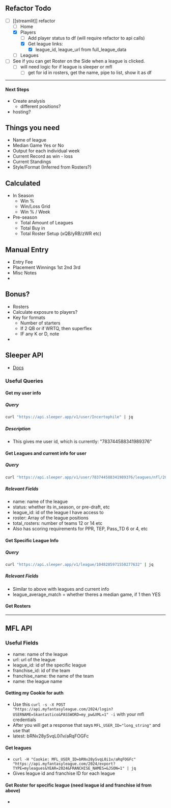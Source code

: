 
## Refactor Todo
- [ ] [[streamlit]] refactor
	- [ ] Home
	- [x] Players
		- [ ] Add player status to df (will require refactor to api calls)
		- [x] Get league links:
			- [x] league_id, league_url from full_league_data
	- [ ] Leagues
- [ ] See if you can get Roster on the Side when a league is clicked.
	- [ ] will need logic for if league is sleeper or mfl
		- [ ] get for id in rosters, get the name, pipe to list, show it as df
---
#### Next Steps
- Create analysis
	- different positions?
- hosting? 

## Things you need
- Name of league
- Median Game Yes or No
- Output for each individual week
- Current Record as win - loss
- Current Standings
- Style/Format (Inferred from Rosters?)

## Calculated
- In Season
	- Win %
	- Win/Loss Grid
	- Win % / Week
- Pre-season
	- Total Amount of Leagues
	- Total Buy in
	- Total Roster Setup (xQB/yRB/zWR etc)


## Manual Entry
- Entry Fee
- Placement Winnings 1st 2nd 3rd 
- Misc Notes
- 

## Bonus?
- Rosters
- Calculate exposure to players?
- Key for formats
	- Number of starters
	- If 2 QB or if WRTQ, then superflex
	- IF any K or D, note
- 

## Sleeper API
- [Docs](https://docs.sleeper.com/)
### Useful Queries

#### Get my user info

##### Query
```bash
curl "https://api.sleeper.app/v1/user/Incertophile" | jq 
```

##### Description
- This gives me user id, which is currently: "783744588341989376"

#### Get Leagues and current info for user

##### Query
```bash
curl "https://api.sleeper.app/v1/user/783744588341989376/leagues/nfl/2024" | jq
```

##### Relevant Fields
- name: name of the league
- status: whether its in_season, or pre-draft, etc
- league_id: id of the league I have access to
- roster: Array of the league positions
- total_rosters: number of teams 12 or 14 etc
- Also has scoring requirements for PPR, TEP, Pass_TD 6 or 4, etc

#### Get Specific League Info

##### Query
```bash
curl "https://api.sleeper.app/v1/league/1048285971550277632" | jq
```

##### Relevant Fields
- Similar to above with leagues and current info
- league_average_match = whether theres a median game, if 1 then YES

#### Get Rosters




---

## MFL API
### Useful Fields
- name: name of the league
- url: url of the league
- league_id: id of the specific league
- franchise_id: id of the team
- franchise_name: the name of the team
- name: the league name

#### Getting my Cookie for auth
- Use this `curl -s -X POST "https://api.myfantasyleague.com/2024/login?USERNAME=Skantastico&PASSWORD=my_pw&XML=1" -i` with your mfl credentials
- After you will get a response that says `MFL_USER_ID="long_string"` and use that
- latest: bRNv28ySvqL0i1v/aRqFOGFc

#### Get leagues 
- `curl -H "Cookie: MFL_USER_ID=bRNv28ySvqL0i1v/aRqFOGFc" "https://api.myfantasyleague.com/2024/export?TYPE=myleagues&YEAR=2024&FRANCHISE_NAMES=&JSON=1" | jq`
- Gives league id and franchise ID for each league

#### Get Roster for specific league (need league id and franchise id from above)
- 